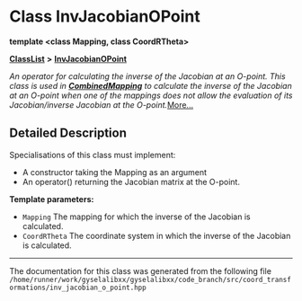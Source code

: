 

# Class InvJacobianOPoint

**template &lt;class Mapping, class CoordRTheta&gt;**



[**ClassList**](annotated.md) **>** [**InvJacobianOPoint**](classInvJacobianOPoint.md)



_An operator for calculating the inverse of the Jacobian at an O-point. This class is used in_ [_**CombinedMapping**_](classCombinedMapping.md) _to calculate the inverse of the Jacobian at an O-point when one of the mappings does not allow the evaluation of its Jacobian/inverse Jacobian at the O-point._[More...](#detailed-description)


































































## Detailed Description


Specialisations of this class must implement:
* A constructor taking the Mapping as an argument
* An operator() returning the Jacobian matrix at the O-point.






**Template parameters:**


* `Mapping` The mapping for which the inverse of the Jacobian is calculated. 
* `CoordRTheta` The coordinate system in which the inverse of the Jacobian is calculated. 




    

------------------------------
The documentation for this class was generated from the following file `/home/runner/work/gyselalibxx/gyselalibxx/code_branch/src/coord_transformations/inv_jacobian_o_point.hpp`

